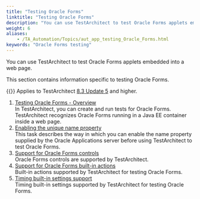 ```yaml
--- 
title: "Testing Oracle Forms"
linktitle: "Testing Oracle Forms"
description: "You can use TestArchitect to test Oracle Forms applets embedded into a web page."
weight: 6
aliases: 
    - /TA_Automation/Topics/aut_app_testing_Oracle_Forms.html
keywords: "Oracle Forms testing"
---
```


You can use TestArchitect to test Oracle Forms applets embedded into a web page.

This section contains information specific to testing Oracle Forms.

{{<note>}} Applies to TestArchitect [8.3 Update 5](/user-guide/version-history/features-added-to-testarchitect-8-3-update-5/) and higher.

1.  [Testing Oracle Forms - Overview](/automation-guide/application-testing/testing-desktop-applications/testing-oracle-forms/about)  
In TestArchitect, you can create and run tests for Oracle Forms. TestArchitect recognizes Oracle Forms running in a Java EE container inside a web page.
2.  [Enabling the unique name property](/automation-guide/application-testing/testing-desktop-applications/testing-oracle-forms/enabling-the-unique-name-property)  
This task describes the way in which you can enable the name property supplied by the Oracle Applications server before using TestArchitect to test Oracle Forms.
3.  [Support for Oracle Forms controls](/automation-guide/application-testing/testing-desktop-applications/testing-oracle-forms/controls-support)  
Oracle Forms controls are supported by TestArchitect.
4.  [Support for Oracle Forms built-in actions](/automation-guide/application-testing/testing-desktop-applications/testing-oracle-forms/built-in-action-support)  
Built-in actions supported by TestArchitect for testing Oracle Forms.
5.  [Timing built-in settings support](/automation-guide/application-testing/testing-desktop-applications/testing-oracle-forms/timing-built-in-settings-support)  
Timing built-in settings supported by TestArchitect for testing Oracle Forms.


